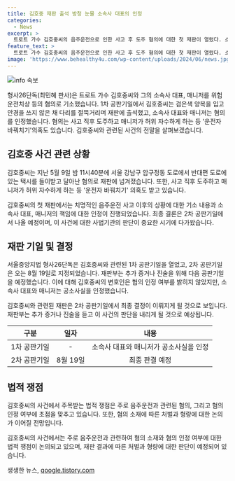 ```yaml
---
title: 김호중 재판 출석 방청 눈물 소속사 대표의 인정
categories:
  - News
excerpt: >
  트로트 가수 김호중씨의 음주운전으로 인한 사고 후 도주 혐의에 대한 첫 재판이 열렸다. 소속사 대표와 매니저는 혐의를 인정했으며, 김호중씨는 혐의 여부를 밝히지 않았다. 1차 공판에서 8월 19일에 2차 공판이 예정되었으며, 김호중씨의 운전자 바꿔치기 의혹도 논의되고 있다. 혐의를 받는 인물들은 사고 후 장씨가 자수하도록 한 범인도피교사 혐의도 인정된 것으로 전해졌다.
feature_text: >
  트로트 가수 김호중씨의 음주운전으로 인한 사고 후 도주 혐의에 대한 첫 재판이 열렸다. 소속사 대표와 매니저는 혐의를 인정했으며, 김호중씨는 혐의 여부를 밝히지 않았다. 1차 공판에서 8월 19일에 2차 공판이 예정되었으며, 김호중씨의 운전자 바꿔치기 의혹도 논의되고 있다. 혐의를 받는 인물들은 사고 후 장씨가 자수하도록 한 범인도피교사 혐의도 인정된 것으로 전해졌다.
image: 'https://www.behealthy4u.com/wp-content/uploads/2024/06/news.jpg'
---
```


<p><img src="https://www.behealthy4u.com/wp-content/uploads/2024/06/news.jpg" alt="info 속보" /></p>

<p>형사26단독(최민혜 판사)은 트로트 가수 김호중씨와 그의 소속사 대표, 매니저를 위험운전치상 등의 혐의로 기소했습니다. 1차 공판기일에서 김호중씨는 검은색 양복을 입고 안경을 쓰지 않은 채 다리를 절뚝거리며 재판에 출석했고, 소속사 대표와 매니저는 혐의를 인정했습니다. 혐의는 사고 직후 도주하고 매니저가 허위 자수하게 하는 등 '운전자 바꿔치기'의혹도 있습니다. 김호중씨와 관련된 사건의 전말을 살펴보겠습니다.</p>

<h2 data-ke-size="size26">김호중 사건 관련 상황</h2>

<p>김호중씨는 지난 5월 9일 밤 11시40분에 서울 강남구 압구정동 도로에서 반대편 도로에 있는 택시를 들이받고 달아난 혐의로 재판에 넘겨졌습니다. 또한, 사고 직후 도주하고 매니저가 허위 자수하게 하는 등 '운전자 바꿔치기' 의혹도 받고 있습니다.</p>

<p data-ke-size="size16">김호중씨의 첫 재판에서는 치명적인 음주운전 사고 이후의 상황에 대한 기소 내용과 소속사 대표, 매니저의 책임에 대한 인정이 진행되었습니다. 최종 결론은 2차 공판기일에서 나올 예정이며, 이 사건에 대한 사법기관의 판단이 중요한 시기에 다가왔습니다.</p>

<h2 data-ke-size="size26">재판 기일 및 결정</h2>

<p>서울중앙지법 형사26단독은 김호중씨와 관련된 1차 공판기일을 열었고, 2차 공판기일은 오는 8월 19일로 지정되었습니다. 재판부는 추가 증거나 진술을 위해 다음 공판기일을 예정했습니다. 이에 대해 김호중씨의 변호인은 혐의 인정 여부를 밝히지 않았지만, 소속사 대표와 매니저는 공소사실을 인정했습니다.</p>

<p data-ke-size="size16">김호중씨와 관련된 재판은 2차 공판기일에서 최종 결정이 이뤄지게 될 것으로 보입니다. 재판부는 추가 증거나 진술을 듣고 이 사건의 판단을 내리게 될 것으로 예상됩니다.</p>

<table>
    <thead>
        <tr>
            <th style="text-align: center;">구분</th>
            <th style="text-align: center;">일자</th>
            <th style="text-align: center;">내용</th>
        </tr>
    </thead>
    <tbody>
        <tr>
            <td style="text-align: center;">1차 공판기일</td>
            <td style="text-align: center;">-</td>
            <td style="text-align: center;">소속사 대표와 매니저가 공소사실을 인정</td>
        </tr>
        <tr>
            <td style="text-align: center;">2차 공판기일</td>
            <td style="text-align: center;">8월 19일</td>
            <td style="text-align: center;">최종 판결 예정</td>
        </tr>
    </tbody>
</table>

<h2 data-ke-size="size26">법적 쟁점</h2>

<p>김호중씨의 사건에서 주목받는 법적 쟁점은 주로 음주운전과 관련된 혐의, 그리고 혐의 인정 여부에 초점을 맞추고 있습니다. 또한, 혐의 소재에 따른 처벌과 형량에 대한 논의가 이어질 전망입니다.</p>

<p data-ke-size="size16">김호중씨의 사건에서는 주로 음주운전과 관련하여 혐의 소재와 혐의 인정 여부에 대한 법적 쟁점이 논의되고 있으며, 재판 결과에 따른 처벌과 형량에 대한 판단이 예정되어 있습니다.</p>

<p data-ke-size="size16"></p>
생생한 뉴스, <a href="https://qoogle.tistory.com" rel="dofollow">qoogle.tistory.com</a>


